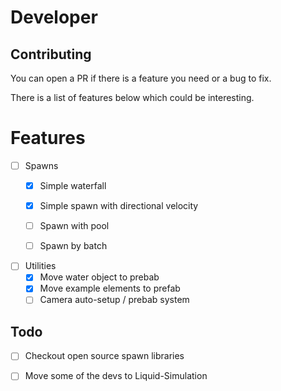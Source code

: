 # Developer

## Contributing

You can open a PR if there is a feature you need or a bug to fix.

There is a list of features below which could be interesting.

# Features

- [ ] Spawns
  - [x] Simple waterfall
  - [x] Simple spawn with directional velocity
  - [ ] Spawn with pool
  - [ ] Spawn by batch


- [ ] Utilities
  - [x] Move water object to prebab
  - [x] Move example elements to prefab
  - [ ] Camera auto-setup / prebab system

## Todo

- [ ] Checkout open source spawn libraries
- [ ] Move some of the devs to Liquid-Simulation

